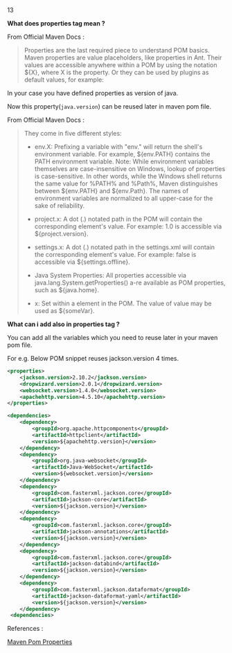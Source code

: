 13

[](https://stackoverflow.com/posts/65696133/timeline)

**What does properties tag mean ?**

From Official Maven Docs :

> Properties are the last required piece to understand POM basics. Maven properties are value placeholders, like properties in Ant. Their values are accessible anywhere within a POM by using the notation ${X}, where X is the property. Or they can be used by plugins as default values, for example:

In your case you have defined properties as version of java.

Now this property(`java.version`) can be reused later in maven pom file.

From Official Maven Docs :

> They come in five different styles:
> 
> -   env.X: Prefixing a variable with "env." will return the shell's environment variable. For example, ${env.PATH} contains the PATH environment variable. Note: While environment variables themselves are case-insensitive on Windows, lookup of properties is case-sensitive. In other words, while the Windows shell returns the same value for %PATH% and %Path%, Maven distinguishes between ${env.PATH} and ${env.Path}. The names of environment variables are normalized to all upper-case for the sake of reliability.
>     
> -   project.x: A dot (.) notated path in the POM will contain the corresponding element's value. For example: 1.0 is accessible via ${project.version}.
>     
> -   settings.x: A dot (.) notated path in the settings.xml will contain the corresponding element's value. For example: false is accessible via ${settings.offline}.
>     
> -   Java System Properties: All properties accessible via java.lang.System.getProperties() a-re available as POM properties, such as ${java.home}.
>     
> -   x: Set within a element in the POM. The value of value may be used as ${someVar}.
>     

**What can i add also in properties tag ?**

You can add all the variables which you need to reuse later in your maven pom file.

For e.g. Below POM snippet reuses jackson.version 4 times.

```xml
<properties>
    <jackson.version>2.10.2</jackson.version>
    <dropwizard.version>2.0.1</dropwizard.version>
    <websocket.version>1.4.0</websocket.version>
    <apachehttp.version>4.5.10</apachehttp.version>
</properties>

<dependencies>
    <dependency>
        <groupId>org.apache.httpcomponents</groupId>
        <artifactId>httpclient</artifactId>
        <version>${apachehttp.version}</version>
    </dependency>
    <dependency>
        <groupId>org.java-websocket</groupId>
        <artifactId>Java-WebSocket</artifactId>
        <version>${websocket.version}</version>
    </dependency>
    <dependency>
        <groupId>com.fasterxml.jackson.core</groupId>
        <artifactId>jackson-core</artifactId>
        <version>${jackson.version}</version>
    </dependency>
    <dependency>
        <groupId>com.fasterxml.jackson.core</groupId>
        <artifactId>jackson-annotations</artifactId>
        <version>${jackson.version}</version>
    </dependency>
    <dependency>
        <groupId>com.fasterxml.jackson.core</groupId>
        <artifactId>jackson-databind</artifactId>
        <version>${jackson.version}</version>
    </dependency>
    <dependency>
        <groupId>com.fasterxml.jackson.dataformat</groupId>
        <artifactId>jackson-dataformat-yaml</artifactId>
        <version>${jackson.version}</version>
    </dependency>
 <dependencies>
```

References :

[Maven Pom Properties](https://maven.apache.org/pom.html#Properties)